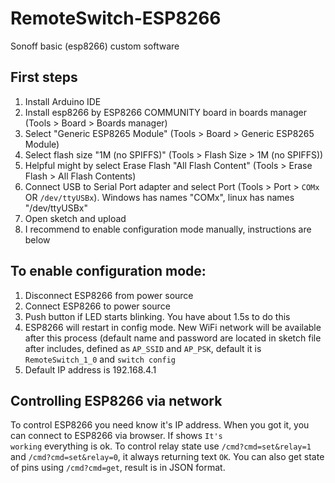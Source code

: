 # RemoteSwitch-ESP8266
Sonoff basic (esp8266) custom software

## First steps

<ol>
  <li>Install Arduino IDE</li>
  <li>Install esp8266 by ESP8266 COMMUNITY board in boards manager (Tools > Board > Boards manager)</li>
  <li>Select "Generic ESP8265 Module" (Tools > Board > Generic ESP8265 Module)</li>
  <li>Select flash size "1M (no SPIFFS)" (Tools > Flash Size > 1M (no SPIFFS))</li>
  <li>Helpful might by select Erase Flash "All Flash Content" (Tools > Erase Flash > All Flash Contents)</li>
  <li>Connect USB to Serial Port adapter and select Port (Tools > Port > <code>COMx</code> OR <code>/dev/ttyUSBx</code>). Windows has names "COMx", linux has names "/dev/ttyUSBx"</li>
  <li>Open sketch and upload</li>
  <li>I recommend to enable configuration mode manually, instructions are below</li>
</ol>

## To enable configuration mode:
<ol>
  <li>Disconnect ESP8266 from power source</li>
  <li>Connect ESP8266 to power source</li>
  <li>Push button if LED starts blinking. You have about 1.5s to do this</li>
  <li>ESP8266 will restart in config mode. New WiFi network will be available after this process (default name and password are located in sketch file after includes, defined as <code>AP_SSID</code> and <code>AP_PSK</code>, default it is <code>RemoteSwitch_1_0</code> and <code>switch config</code></li>
  <li>Default IP address is 192.168.4.1</li>
</ol>

## Controlling ESP8266 via network
To control ESP8266 you need know it's IP address. When you got it, you can connect to ESP8266 via browser. If shows <code>It's working</code> everything is ok. To control relay state use <code>/cmd?cmd=set&relay=1</code> and <code>/cmd?cmd=set&relay=0</code>, it always returning text <code>OK</code>. You can also get state of pins using <code>/cmd?cmd=get</code>, result is in JSON format.
